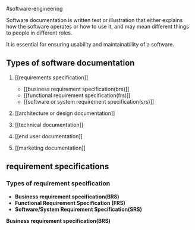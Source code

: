 #software-engineering 

Software documentation is written text or illustration that either explains how the software operates or how to use
it, and may mean different things to people in different
roles.

It is essential for ensuring usability and
maintainability of a software.

## Types of software documentation

1. [[requirements specification]]
	- [[business requirement specification(brs)]]
	- [[functional requirement specification(frs)]]
	- [[software or system requirement specification(srs)]]

2. [[architecture or design documentation]]
3. [[technical documentation]]
4. [[end user documentation]]
5. [[marketing documentation]]

## requirement specifications
### Types of requirement specification
- **Business requirement specification(BRS)**
- **Functional Requirement Specification (FRS)**
- **Software/System Requirement Specification(SRS)**

**Business requirement specification(BRS)**
